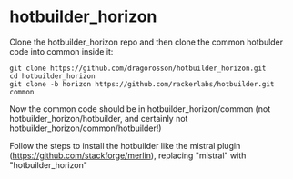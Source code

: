 # hotbuilder_horizon

Clone the hotbuilder_horizon repo and then clone the common hotbulder code into common inside it:
```
git clone https://github.com/dragorosson/hotbuilder_horizon.git
cd hotbuilder_horizon
git clone -b horizon https://github.com/rackerlabs/hotbuilder.git common
```
Now the common code should be in hotbuilder_horizon/common (not hotbuilder_horizon/hotbuilder, and certainly not hotbuilder_horizon/common/hotbuilder!)

Follow the steps to install the hotbuilder like the mistral plugin (https://github.com/stackforge/merlin), replacing "mistral" with "hotbuilder_horizon"
